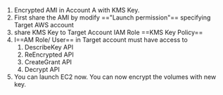 1. Encrypted AMI in Account A with KMS Key.
2. First share the AMI by modify =="Launch permission"== specifying Target AWS account 
3. share KMS Key to Target Account IAM Role ==KMS Key Policy==
4. I==AM Role/ User== in Target account must have access to 
	1. DescribeKey API 
	2. ReEncrypted API 
	3. CreateGrant API 
	4. Decrypt API 
5. You can launch EC2 now. You can now encrypt the volumes with new key.